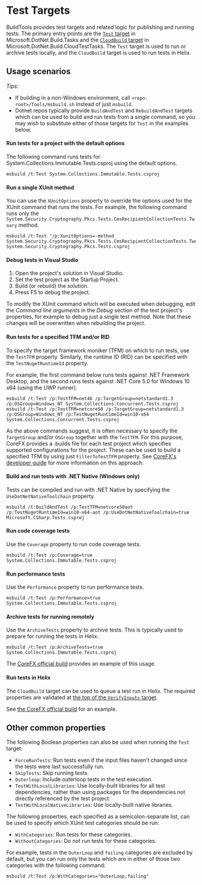 # Test Targets

BuildTools provides test targets and related logic for publishing and running tests.  The primary entry points are the [`Test` target](https://github.com/dotnet/buildtools/blob/87422f6cb8/src/Microsoft.DotNet.Build.Tasks/PackageFiles/tests.targets#L340) in Microsoft.DotNet.Build.Tasks and the [`CloudBuild` target](https://github.com/dotnet/buildtools/blob/87422f6cb8/src/Microsoft.DotNet.Build.CloudTestTasks/PackageFiles/CloudTest.targets#L79) in Microsoft.DotNet.Build.CloudTestTasks.  The `Test` target is used to run or archive tests locally, and the `CloudBuild` target is used to run tests in Helix.

## Usage scenarios

*Tips:*
- If building in a non-Windows environment, call `<repo-root>/Tools/msbuild.sh` instead of just `msbuild`.
- Dotnet repos typically provide `BuildAndTest` and `RebuildAndTest` targets which can be used to build and run tests from a single command, so you may wish to substitute either of those targets for `Test` in the examples below.
 
#### Run tests for a project with the default options

The following command runs tests for System.Collections.Immutable.Tests.csproj using the default options.
```
msbuild /t:Test System.Collections.Immutable.Tests.csproj
```

#### Run a single XUnit method

You can use the `XUnitOptions` property to override the options used for the XUnit command that runs the tests.  For example, the following command runs only the `System.Security.Cryptography.Pkcs.Tests.CmsRecipientCollectionTests.Twoary` method.

```
msbuild /t:Test "/p:XunitOptions=-method System.Security.Cryptography.Pkcs.Tests.CmsRecipientCollectionTests.Twoary" System.Security.Cryptography.Pkcs.Tests.csproj
```

#### Debug tests in Visual Studio

1.  Open the project's solution in Visual Studio.
2.  Set the test project as the Startup Project.
3.  Build (or rebuild) the solution.
4.  Press F5 to debug the project.

To modify the XUnit command which will be executed when debugging, edit the *Command line arguments* in the *Debug* section of the test project's properties, for example to debug just a single test method.  Note that these changes will be overwritten when rebuilding the project.

#### Run tests for a specified TFM and/or RID

To specify the target framework moniker (TFM) on which to run tests, use the `TestTFM` property.  Similarly, the runtime ID (RID) can be specified with the `TestNugetRuntimeId` property.

For example, the first command below runs tests against .NET Framework Desktop, and the second runs tests against .NET Core 5.0 for Windows 10 x64 (using the UWP runner).
```
msbuild /t:Test /p:TestTFM=net46 /p:TargetGroup=netstandard1.3 /p:OSGroup=Windows_NT System.Collections.Concurrent.Tests.csproj
msbuild /t:Test /p:TestTFM=netcore50 /p:TargetGroup=netstandard1.3 /p:OSGroup=Windows_NT /p:TestNugetRuntimeId=win10-x64 System.Collections.Concurrent.Tests.csproj
```

As the above commands suggest, it is often necessary to specify the `TargetGroup` and/or `OSGroup` together with the `TestTFM`.  For this purpose, CoreFX provides a .builds file for each test project which specifies supported configurations for the project.  These can be used to build a specified TFM by using just `FilterToTestTFM` property.  See [CoreFX's developer guide](https://github.com/dotnet/corefx/blob/release/3.1/Documentation/project-docs/developer-guide.md#running-tests-in-a-different-tfm) for more information on this approach.

#### Build and run tests with .NET Native (Windows only)

Tests can be compiled and run with .NET Native by specifying the `UseDotNetNativeToolchain` property.

```
msbuild /t:BuildAndTest /p:TestTFM=netcore50aot /p:TestNugetRuntimeId=win10-x64-aot /p:UseDotNetNativeToolchain=true Microsoft.CSharp.Tests.csproj
```

#### Run code coverage tests

Use the `Coverage` property to run code coverage tests.

```
msbuild /t:Test /p:Coverage=true System.Collections.Immutable.Tests.csproj
```

#### Run performance tests

Use the `Performance` property to run performance tests.

```
msbuild /t:Test /p:Performance=true System.Collections.Immutable.Tests.csproj
```

#### Archive tests for running remotely

Use the `ArchiveTests` property to archive tests.  This is typically used to prepare for running the tests in Helix.

```
msbuild /t:Test /p:ArchiveTests=true System.Collections.Immutable.Tests.csproj
```

The [CoreFX official build](https://github.com/dotnet/corefx/blob/021c590e6cb166c4bfc62b2c9966e317c37c1ed6/buildpipeline/DotNet-CoreFx-Trusted-Windows-Build-Test.json#L178-L179) provides an example of this usage.

#### Run tests in Helix

The `CloudBuild` target can be used to queue a test run in Helix.  The required properties are validated at [the top of the `VerifyInputs` target](https://github.com/dotnet/buildtools/blob/87422f6cb8/src/Microsoft.DotNet.Build.CloudTestTasks/PackageFiles/CloudTest.targets#L85-L98).

See [the CoreFX official build](https://github.com/dotnet/corefx/blob/021c590e6cb166c4bfc62b2c9966e317c37c1ed6/buildpipeline/DotNet-CoreFx-Trusted-Windows-Build-Test.json#L215-L216) for an example.

## Other common properties

The following Boolean properties can also be used when running the `Test` target:
- `ForceRunTests`:  Run tests even if the input files haven't changed since the tests were last successfully run.
- `SkipTests`:  Skip running tests.
- `Outerloop`:  Include outerloop tests in the test execution.
- `TestWithLocalLibraries`:  Use locally-built libraries for all test dependencies, rather than using packages for the dependencies not directly referenced by the test project.
- `TestWithLocalNativeLibraries`:  Use locally-built native libraries.

The following properties, each specified as a semicolon-separate list, can be used to specify which XUnit test categories should be run:
- `WithCategories`:  Run tests for these categories.
- `WithoutCategories`:  Do not run tests for these categories.

For example, tests in the `OuterLoop` and `failing` categories are excluded by default, but you can run only the tests which are in either of those two categories with the following command:
```
msbuild /t:Test /p:WithCategories="OuterLoop;failing"
```
